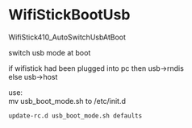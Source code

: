 # WifiStickBootUsb
WifiStick410_AutoSwitchUsbAtBoot

switch usb mode at boot  
  
if wifistick had been plugged into pc then usb->rndis  
else usb->host  
    
use:  
mv usb_boot_mode.sh to /etc/init.d
```
update-rc.d usb_boot_mode.sh defaults
```
